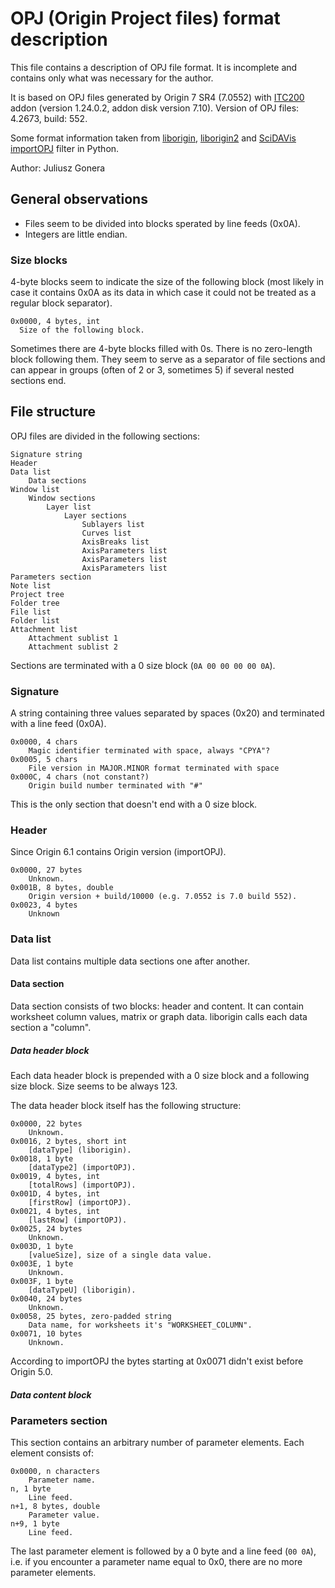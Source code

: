 OPJ (Origin Project files) format description
=============================================

This file contains a description of OPJ file format. It is incomplete
and contains only what was necessary for the author.

It is based on OPJ files generated by Origin 7 SR4 (7.0552) with [ITC200][]
addon (version 1.24.0.2, addon disk version 7.10).
Version of OPJ files: 4.2673, build: 552.

Some format information taken from [liborigin][], [liborigin2][]
and [SciDAVis][] [importOPJ][] filter in Python.

Author: Juliusz Gonera

[ITC200]: http://www.microcal.com/products/itc/itc200.asp
[liborigin]: http://sourceforge.net/projects/liborigin/
[liborigin2]: http://soft.proindependent.com/liborigin2/
[SciDAVis]: http://scidavis.sourceforge.net/
[importOPJ]: https://scidavis.svn.sourceforge.net/svnroot/scidavis/branches/origin_import/importOPJ


General observations
--------------------

* Files seem to be divided into blocks sperated by line feeds (0x0A).
* Integers are little endian.


### Size blocks

4-byte blocks seem to indicate the size of the following block (most likely
in case it contains 0x0A as its data in which case it could not be treated
as a regular block separator).

    0x0000, 4 bytes, int
      Size of the following block.

Sometimes there are 4-byte blocks filled with 0s. There is no zero-length
block following them. They seem to serve as a separator of file sections
and can appear in groups (often of 2 or 3, sometimes 5) if several nested
sections end.


File structure
--------------

OPJ files are divided in the following sections:

    Signature string
    Header
    Data list
        Data sections
    Window list
        Window sections
            Layer list
                Layer sections
                    Sublayers list
                    Curves list
                    AxisBreaks list
                    AxisParameters list
                    AxisParameters list
                    AxisParameters list
    Parameters section
    Note list
    Project tree
    Folder tree
    File list
    Folder list
    Attachment list
        Attachment sublist 1
        Attachment sublist 2

Sections are terminated with a 0 size block (`0A 00 00 00 00 0A`).


### Signature

A string containing three values separated by spaces (0x20) and terminated
with a line feed (0x0A).

    0x0000, 4 chars
        Magic identifier terminated with space, always "CPYA"?
    0x0005, 5 chars
        File version in MAJOR.MINOR format terminated with space
    0x000C, 4 chars (not constant?)
        Origin build number terminated with "#"

This is the only section that doesn't end with a 0 size block.


### Header

Since Origin 6.1 contains Origin version (importOPJ).

    0x0000, 27 bytes
        Unknown.
    0x001B, 8 bytes, double
        Origin version + build/10000 (e.g. 7.0552 is 7.0 build 552).
    0x0023, 4 bytes
        Unknown


### Data list

Data list contains multiple data sections one after another.


#### Data section

Data section consists of two blocks: header and content. It can contain
worksheet column values, matrix or graph data. liborigin calls each data
section a "column".


##### Data header block

Each data header block is prepended with a 0 size block and a following size
block. Size seems to be always 123.

The data header block itself has the following structure:

    0x0000, 22 bytes
        Unknown.
    0x0016, 2 bytes, short int
        [dataType] (liborigin).
    0x0018, 1 byte
        [dataType2] (importOPJ).
    0x0019, 4 bytes, int
        [totalRows] (importOPJ).
    0x001D, 4 bytes, int
        [firstRow] (importOPJ).
    0x0021, 4 bytes, int
        [lastRow] (importOPJ).
    0x0025, 24 bytes
        Unknown.
    0x003D, 1 byte
        [valueSize], size of a single data value.
    0x003E, 1 byte
        Unknown.
    0x003F, 1 byte
        [dataTypeU] (liborigin).
    0x0040, 24 bytes
        Unknown.
    0x0058, 25 bytes, zero-padded string
        Data name, for worksheets it's "WORKSHEET_COLUMN".
    0x0071, 10 bytes
        Unknown.

According to importOPJ the bytes starting at 0x0071 didn't exist before
Origin 5.0.


##### Data content block



### Parameters section

This section contains an arbitrary number of parameter elements. Each element
consists of:

    0x0000, n characters
        Parameter name.
    n, 1 byte
        Line feed.
    n+1, 8 bytes, double
        Parameter value.
    n+9, 1 byte
        Line feed.

The last parameter element is followed by a 0 byte and a line feed (`00 0A`),
i.e. if you encounter a parameter name equal to 0x0, there are no more
parameter elements.
